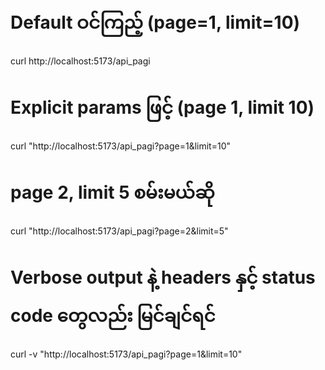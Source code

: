 # Default ဝင်ကြည့် (page=1, limit=10)
curl http://localhost:5173/api_pagi

# Explicit params ဖြင့် (page 1, limit 10)
curl "http://localhost:5173/api_pagi?page=1&limit=10"

# page 2, limit 5 စမ်းမယ်ဆို
curl "http://localhost:5173/api_pagi?page=2&limit=5"

# Verbose output နဲ့ headers နှင့် status code တွေလည်း မြင်ချင်ရင်
curl -v "http://localhost:5173/api_pagi?page=1&limit=10"

